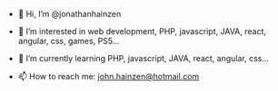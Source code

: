 - 👋 Hi, I’m @jonathanhainzen
- 👀 I’m interested in web development, PHP, javascript, JAVA, react, angular, css, games, PS5...
- 🌱 I’m currently learning PHP, javascript, JAVA, react, angular, css...

- 📫 How to reach me: john.hainzen@hotmail.com

<!---
jonathanhainzen/jonathanhainzen is a ✨ special ✨ repository because its `README.md` (this file) appears on your GitHub profile.
You can click the Preview link to take a look at your changes.
--->
